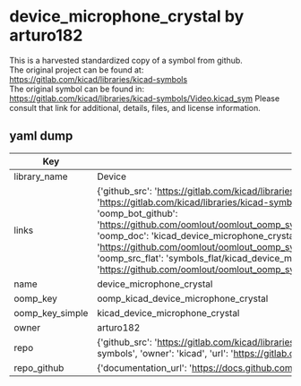 # device_microphone_crystal by arturo182  
This is a harvested standardized copy of a symbol from github.  
The original project can be found at:  
https://gitlab.com/kicad/libraries/kicad-symbols  
The original symbol can be found in:
https://gitlab.com/kicad/libraries/kicad-symbols/Video.kicad_sym
Please consult that link for additional, details, files, and license information.  
## yaml dump  
| Key | Value |  
| --- | --- |  
| library_name | Device |  
| links | {'github_src': 'https://gitlab.com/kicad/libraries/kicad-symbols/Video.kicad_sym', 'github_src_repo': 'https://gitlab.com/kicad/libraries/kicad-symbols', 'oomp_bot': 'kicad_device_microphone_crystal/working', 'oomp_bot_github': 'https://github.com/oomlout/oomlout_oomp_symbol_bot/tree/main/kicad_device_microphone_crystal/working', 'oomp_doc': 'kicad_device_microphone_crystal/working', 'oomp_doc_github': 'https://github.com/oomlout/oomlout_oomp_symbol_doc/tree/main/kicad_device_microphone_crystal/working', 'oomp_src_flat': 'symbols_flat/kicad_device_microphone_crystal/working', 'oomp_src_flat_github': 'https://github.com/oomlout/oomlout_oomp_symbol_src/tree/main/kicad_device_microphone_crystal/working'} |  
| name | device_microphone_crystal |  
| oomp_key | oomp_kicad_device_microphone_crystal |  
| oomp_key_simple | kicad_device_microphone_crystal |  
| owner | arturo182 |  
| repo | {'github_src': 'https://gitlab.com/kicad/libraries/kicad-symbols/Video.kicad_sym', 'name': 'libraries/kicad-symbols', 'owner': 'kicad', 'url': 'https://gitlab.com/kicad/libraries/kicad-symbols'} |  
| repo_github | {'documentation_url': 'https://docs.github.com/rest/repos/repos#get-a-repository', 'message': 'Not Found'} |  


